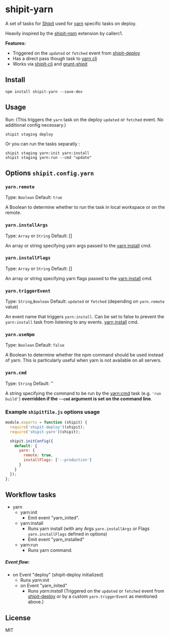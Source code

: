 # shipit-yarn

A set of tasks for [Shipit](https://github.com/shipitjs/shipit) used for
[yarn](https://yarnpkg.com) specific tasks on deploy.

Heavily inspired by the [shipit-npm](https://github.com/callerc1/shipit-npm)
extension by callerc1.


**Features:**

- Triggered on the `updated` or `fetched` event from [shipit-deploy](https://github.com/shipitjs/shipit-deploy)
- Has a direct pass though task to [yarn cli](https://yarnpkg.com/en/docs/cli/)
- Works via [shipit-cli](https://github.com/shipitjs/shipit) and [grunt-shipit](https://github.com/shipitjs/grunt-shipit)

## Install

```
npm install shipit-yarn --save-dev
```

## Usage

Run: (This triggers the `yarn` task on the deploy `updated` or
`fetched` event. No additional config necessary.)

```
shipit staging deploy

```

Or you can run the tasks separatly :

```
shipit staging yarn:init yarn:install
shipit staging yarn:run --cmd "update"

```


## Options `shipit.config.yarn`

### `yarn.remote`

Type: `Boolean`
Default: `true`

A Boolean to determine whether to run the task in local workspace or on the
remote.

### `yarn.installArgs`

Type: `Array` or `String`
Default: []

An array or string specifying yarn args passed to the
[yarn install](https://yarnpkg.com/en/docs/cli/install) cmd.

### `yarn.installFlags`

Type: `Array` or `String`
Default: []

An array or string specifying yarn flags passed to the
[yarn install](https://yarnpkg.com/en/docs/cli/install) cmd.

### `yarn.triggerEvent`

Type: `String`,`Boolean`
Default: `updated` or `fetched` (depending on `yarn.remote` value)

An event name that triggers `yarn:install`. Can be set to false to prevent the
`yarn:install` task from listening to any events.
[yarn install](https://yarnpkg.com/en/docs/cli/install) cmd.

### `yarn.useNpm`

Type: `Boolean`
Default: `false`

A Boolean to determine whether the npm command should be used instead of yarn.
This is particularly useful when yarn is not available on all servers.

### `yarn.cmd`

Type: `String`
Default: ''

A string specifying the command to be run by the 
[yarn:cmd](https://github.com/clement-escolano/shipit-yarn#workflow-tasks) 
task (e.g. `'run build'`) **overridden if the `--cmd` argument is set on the command line**.


### Example `shipitfile.js` options usage

```js
module.exports = function (shipit) {
  require('shipit-deploy')(shipit);
  require('shipit-yarn')(shipit);

  shipit.initConfig({
    default: {
      yarn: {
        remote: true,
        installFlags: ['--production']
      }
    }
  });
};
```

## Workflow tasks

- yarn
  - yarn:init
      - Emit event "yarn_inited".
  - yarn:install
    - Runs yarn install (with any Args `yarn.installArgs` or Flags
      `yarn.installFlags` defined in options)
    - Emit event "yarn_installed"
  - yarn:run
      - Runs yarn command.

##### Event flow:

- on Event "deploy" (shipit-deploy initialized)
  - Runs *yarn:init*
  - on Event "yarn_inited"
    - Runs *yarn:install* (Triggered on the `updated` or `fetched` event from
      [shipit-deploy](https://github.com/shipitjs/shipit-deploy) or by a custom
      `yarn.triggerEvent` as mentioned above.)

## License

MIT
